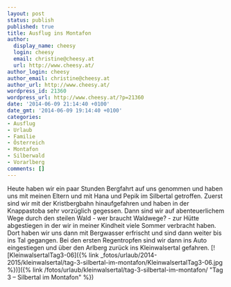 ```yaml
---
layout: post
status: publish
published: true
title: Ausflug ins Montafon
author:
  display_name: cheesy
  login: cheesy
  email: christine@cheesy.at
  url: http://www.cheesy.at/
author_login: cheesy
author_email: christine@cheesy.at
author_url: http://www.cheesy.at/
wordpress_id: 21360
wordpress_url: http://www.cheesy.at/?p=21360
date: '2014-06-09 21:14:40 +0100'
date_gmt: '2014-06-09 19:14:40 +0100'
categories:
- Ausflug
- Urlaub
- Familie
- Österreich
- Montafon
- Silberwald
- Vorarlberg
comments: []
---
```

Heute haben wir ein paar Stunden Bergfahrt auf uns genommen und haben uns mit meinen Eltern und mit Hana und Pepik im Silbertal getroffen.
Zuerst sind wir mit der Kristbergbahn hinaufgefahren und haben in der Knappastoba sehr vorzüglich gegessen. Dann sind wir auf abenteuerlichem Wege durch den steilen Wald - wer braucht Waldwege? - zur Hütte abgestiegen in der wir in meiner Kindheit viele Sommer verbracht haben.
Dort haben wir uns dann mit Bergwasser erfrischt und sind dann weiter bis ins Tal gegangen.
Bei den ersten Regentropfen sind wir dann ins Auto eingestiegen und über den Arlberg zurück ins Kleinwalsertal gefahren.
[![KleinwalsertalTag3-06]({% link _fotos/urlaub/2014-2015/kleinwalsertal/tag-3-silbertal-im-montafon/KleinwalsertalTag3-06.jpg %})]({% link /fotos/urlaub/kleinwalsertal/tag-3-silbertal-im-montafon/ "Tag 3 – Silbertal im Montafon" %})
